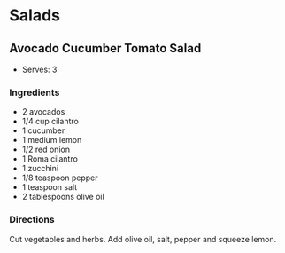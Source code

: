 # Salads

## Avocado Cucumber Tomato Salad

* Serves: 3

### Ingredients

* 2 avocados
* 1/4 cup cilantro
* 1  cucumber
* 1 medium lemon
* 1/2  red onion
* 1 Roma cilantro
* 1  zucchini
* 1/8 teaspoon  pepper
* 1 teaspoon  salt
* 2 tablespoons  olive oil

### Directions

Cut vegetables and herbs.  Add olive oil, salt, pepper and squeeze lemon.
